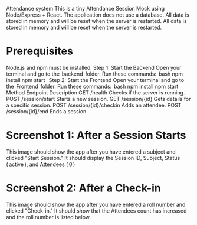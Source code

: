 Attendance system
This is a tiny Attendance Session Mock using Node/Express + React. The application does not use a database. All data is stored in memory and will be reset when the server is restarted.
All data is stored in memory and will be reset when the server is restarted.
# Prerequisites
Node.js and npm must be installed.
Step 1: Start the Backend
Open your terminal and go to the ⁠ backend ⁠ folder.
Run these commands:
⁠ bash
npm install 
npm start
 ⁠
Step 2: Start the Frontend
Open your terminal and go to the ⁠ Frontend ⁠ folder.
Run these commands:
⁠ bash
npm install
npm start
 ⁠
Method	Endpoint	Description
GET	  /health	Checks          if the server is running.
POST  /session/start	        Starts a new session.
GET	  /session/{id}	          Gets details for a specific session.
POST	/session/{id}/checkin	  Adds an attendee.
POST	/session/{id}/end	      Ends a session.
# Screenshot 1: After a Session Starts
This image should show the app after you have entered a subject and clicked "Start Session." It should display the Session ID, Subject, Status (⁠ active ⁠), and Attendees (⁠ 0 ⁠)
# Screenshot 2: After a Check-in
This image should show the app after you have entered a roll number and clicked "Check-in." It should show that the Attendees count has increased and the roll number is listed below.
